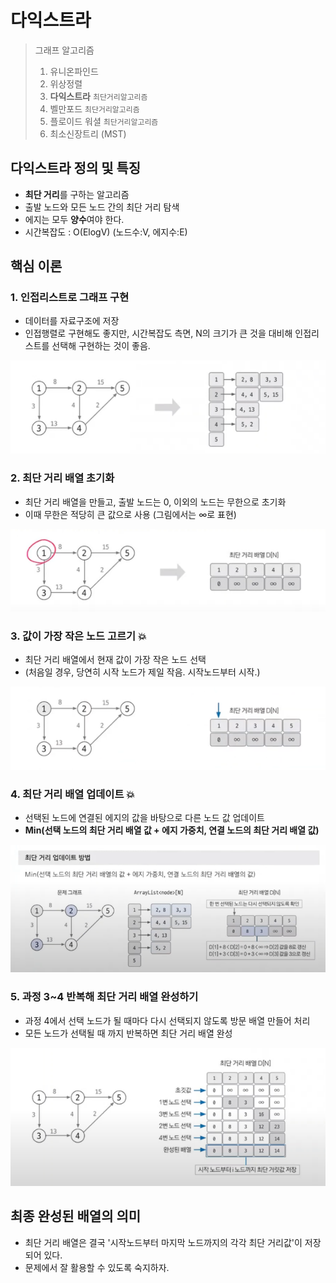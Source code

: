 # 다익스트라

> 그래프 알고리즘
> 1. 유니온파인드
> 2. 위상정렬
> 3. **다익스트라** `최단거리알고리즘`
> 4. 벨만포드 `최단거리알고리즘`
> 5. 플로이드 워셜 `최단거리알고리즘`
> 6. 최소신장트리 (MST)

## 다익스트라 정의 및 특징
- **최단 거리**를 구하는 알고리즘
- 출발 노드와 모든 노드 간의 최단 거리 탐색
- 에지는 모두 **양수**여야 한다.
- 시간복잡도 : O(ElogV) (노드수:V, 에지수:E)

## 핵심 이론

### 1. 인접리스트로 그래프 구현
- 데이터를 자료구조에 저장
- 인접행렬로 구현해도 좋지만, 시간복잡도 측면, N의 크기가 큰 것을 대비해 인접리스트를 선택해 구현하는 것이 좋음.

![20_dijkstra_1.png](20_dijkstra_1.png)

### 2. 최단 거리 배열 초기화
- 최단 거리 배열을 만들고, 출발 노드는 0, 이외의 노드는 무한으로 초기화
- 이때 무한은 적당히 큰 값으로 사용 (그림에서는 ∞로 표현)

![20_dijkstra_2.png](20_dijkstra_2.png)

### 3. 값이 가장 작은 노드 고르기 💥
- 최단 거리 배열에서 현재 값이 가장 작은 노드 선택
- (처음일 경우, 당연히 시작 노드가 제일 작음. 시작노드부터 시작.)

![20_dijkstra_3.png](20_dijkstra_3.png)

### 4. 최단 거리 배열 업데이트 💥
- 선택된 노드에 연결된 에지의 값을 바탕으로 다른 노드 값 업데이트
- **Min(선택 노드의 최단 거리 배열 값 + 에지 가중치, 연결 노드의 최단 거리 배열 값)**

![20_dijkstra_4.png](20_dijkstra_4.png)

### 5. 과정 3~4 반복해 최단 거리 배열 완성하기
- 과정 4에서 선택 노드가 될 때마다 다시 선택되지 않도록 방문 배열 만들어 처리
- 모든 노드가 선택될 때 까지 반복하면 최단 거리 배열 완성

![20_dijkstra_5.png](20_dijkstra_5.png)

## 최종 완성된 배열의 의미
- 최단 거리 배열은 결국 '시작노드부터 마지막 노드까지의 각각 최단 거리값'이 저장되어 있다.
- 문제에서 잘 활용할 수 있도록 숙지하자.
